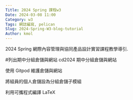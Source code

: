 ```yaml
---
Title: 2024 Spring 課程w3
Date: 2024-03-08 11:00
Category: w3
Tags: 網誌編寫, pelican
Slug: 2024-Spring-W3-blog-tutorial
Author: kmol
---
```


2024 Spring 網際內容管理與協同產品設計實習課程教學導引.

<!-- PELICAN_END_SUMMARY -->

#列出期中分組倉儲與網站
cd2024 期中分組倉儲與網站

使用 Gitpod 維護倉儲與網站

將組員的個人倉儲設為分組倉儲子模組

利用可攜程式編譯 LaTeX
